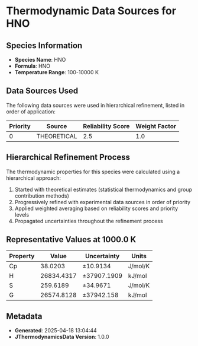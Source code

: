 # Thermodynamic Data Sources for HNO

## Species Information
- **Species Name**: HNO
- **Formula**: HNO
- **Temperature Range**: 100-10000 K

## Data Sources Used
The following data sources were used in hierarchical refinement, listed in order of application:

| Priority | Source | Reliability Score | Weight Factor |
|----------|--------|-------------------|---------------|
| 0 | THEORETICAL | 2.5 | 1.0 |

## Hierarchical Refinement Process
The thermodynamic properties for this species were calculated using a hierarchical approach:

1. Started with theoretical estimates (statistical thermodynamics and group contribution methods)
2. Progressively refined with experimental data sources in order of priority
3. Applied weighted averaging based on reliability scores and priority levels
4. Propagated uncertainties throughout the refinement process

## Representative Values at 1000.0 K
| Property | Value | Uncertainty | Units |
|----------|-------|-------------|-------|
| Cp | 38.0203 | ±10.9134 | J/mol/K |
| H | 26834.4317 | ±37907.1909 | kJ/mol |
| S | 259.6189 | ±34.9671 | J/mol/K |
| G | 26574.8128 | ±37942.158 | kJ/mol |

## Metadata
- **Generated**: 2025-04-18 13:04:44
- **JThermodynamicsData Version**: 1.0.0
